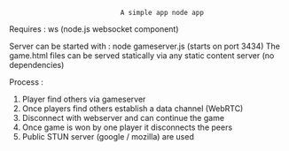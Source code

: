								A simple app node app

Requires : ws (node.js websocket component) 

Server can be started with : node gameserver.js (starts on port 3434)
The game.html files can be served statically via any static content server (no dependencies)

Process : 
1. Player find others via gameserver
2. Once players find others establish a data channel (WebRTC) 
3. Disconnect with webserver and can continue the game
4. Once game is won by one player it disconnects the peers
4. Public STUN server (google / mozilla) are used

